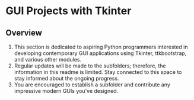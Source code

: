 # GUI Projects with Tkinter

## Overview
1. This section is dedicated to aspiring Python programmers interested in developing contemporary GUI applications using Tkinter, ttkbootstrap, and various other modules.
2. Regular updates will be made to the subfolders; therefore, the information in this readme is limited. Stay connected to this space to stay informed about the ongoing progress.
3. You are encouraged to establish a subfolder and contribute any impressive modern GUIs you've designed.
